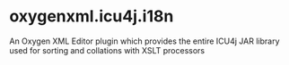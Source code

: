 # oxygenxml.icu4j.i18n
An Oxygen XML Editor plugin which provides the entire ICU4j JAR library used for sorting and collations with XSLT processors
